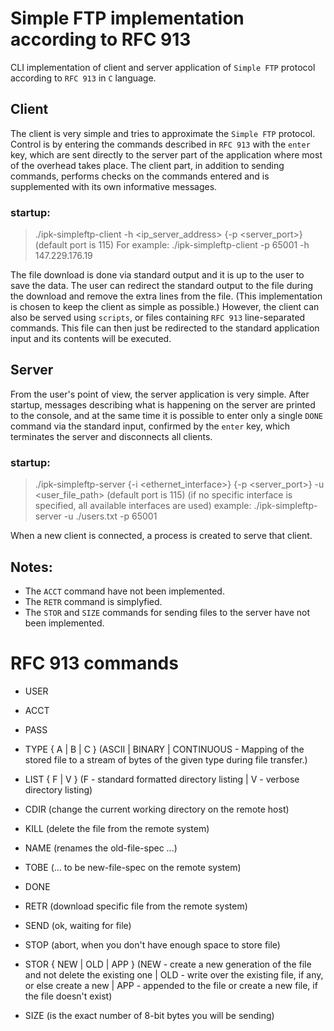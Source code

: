# Simple FTP implementation according to RFC 913

CLI implementation of client and server application of `Simple FTP` protocol according to `RFC 913` in `C` language.
## Client
The client is very simple and tries to approximate the `Simple FTP` protocol. Control is by entering the commands described in `RFC 913` with the `enter` key, which are sent directly to the server part of the application where most of the overhead takes place. The client part, in addition to sending commands, performs checks on the commands entered and is supplemented with its own informative messages.
### startup:
>./ipk-simpleftp-client -h <ip_server_address> {-p <server_port>}
> (default port is 115)
>For example: ./ipk-simpleftp-client -p 65001 -h 147.229.176.19

The file download is done via standard output and it is up to the user to save the data. The user can redirect the standard output to the file during the download and remove the extra lines from the file. (This implementation is chosen to keep the client as simple as possible.) 
However, the client can also be served using ``scripts``, or files containing `RFC 913` line-separated commands. This file can then just be redirected to the standard application input and its contents will be executed.

## Server
From the user's point of view, the server application is very simple. After startup, messages describing what is happening on the server are printed to the console, and at the same time it is possible to enter only a single `DONE` command via the standard input, confirmed by the `enter` key, which terminates the server and disconnects all clients.

### startup:
>./ipk-simpleftp-server {-i <ethernet_interface>} {-p <server_port>} -u <user_file_path>
> (default port is 115)
> (if no specific interface is specified, all available interfaces are used)
> example: ./ipk-simpleftp-server -u ./users.txt -p 65001

When a new client is connected, a process is created to serve that client.

## Notes:
- The `ACCT` command have not been implemented.
- The `RETR` command is simplyfied.
- The `STOR` and `SIZE` commands for sending files to the server have not been implemented. 

# RFC 913 commands
- USER <user-id>
- ACCT <account>
- PASS <password>

- TYPE { A | B | C } (ASCII | BINARY | CONTINUOUS - Mapping of the stored file to a stream of bytes of the given type during file transfer.)
- LIST { F | V } <directory-path> (F - standard formatted directory listing | V - verbose directory listing)
- CDIR <new-directory> (change the current working directory on the remote host)
- KILL <file-spec> (delete the file from the remote system)
- NAME <old-file-spec> (renames the old-file-spec ...)
- TOBE <new-file-spec> (... to be new-file-spec on the remote system)

- DONE

- RETR <file-spec> (download specific file from the remote system)
- SEND (ok, waiting for file)
- STOP (abort, when you don't have enough space to store file)

- STOR { NEW | OLD | APP } <file-spec> (NEW - create a new generation of the file and not delete the existing one | OLD - write over the existing file, if any, or else create a new | APP - appended to the file or create a new file, if the file doesn't exist)
- SIZE <number-of-bytes-in-file> (is the exact number of 8-bit bytes you will be sending)
